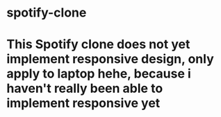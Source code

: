 # spotify-clone
# This Spotify clone does not yet implement responsive design, only apply to laptop hehe, because i haven't really been able to implement responsive yet
​

